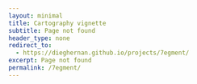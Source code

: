 ```yaml
--- 
layout: minimal
title: Cartography vignette
subtitle: Page not found
header_type: none
redirect_to:
  - https://dieghernan.github.io/projects/7egment/
excerpt: Page not found
permalink: /7egment/
---
```

